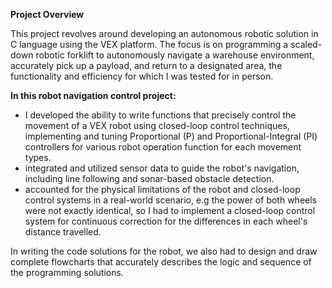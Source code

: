 **Project Overview**

This project revolves around developing an autonomous robotic solution in C language using the VEX platform. The focus is on programming a scaled-down robotic forklift to autonomously navigate a warehouse environment, accurately pick up a payload, and return to a designated area, the functionality and efficiency for which I was tested for in person.

**In this robot navigation control project:**

- I developed the ability to write functions that precisely control the movement of a VEX robot using closed-loop control techniques, implementing and tuning Proportional (P) and Proportional-Integral (PI) controllers for various robot operation function for each movement types.
- integrated and utilized sensor data to guide the robot's navigation, including line following and sonar-based obstacle detection.
- accounted for the physical limitations of the robot and closed-loop control systems in a real-world scenario, e.g the power of both wheels were not exactly identical, so I had to implement a closed-loop control system for continuous correction for the differences in each wheel's distance travelled.

In writing the code solutions for the robot, we also had to design and draw complete flowcharts that accurately describes the logic and sequence of the programming solutions. 
